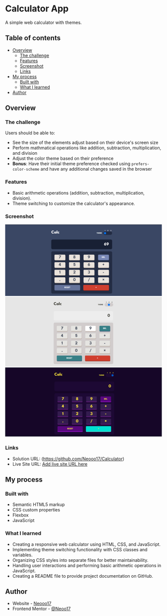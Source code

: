 # Calculator App

A simple web calculator with themes.

## Table of contents

- [Overview](#overview)
  - [The challenge](#the-challenge)
  - [Features](#features)
  - [Screenshot](#screenshot)
  - [Links](#links)
- [My process](#my-process)
  - [Built with](#built-with)
  - [What I learned](#what-i-learned)
- [Author](#author)


## Overview

### The challenge

Users should be able to:

- See the size of the elements adjust based on their device's screen size
- Perform mathmatical operations like addition, subtraction, multiplication, and division
- Adjust the color theme based on their preference
- **Bonus**: Have their initial theme preference checked using `prefers-color-scheme` and have any additional changes saved in the browser

### Features

- Basic arithmetic operations (addition, subtraction, multiplication, division).
- Theme switching to customize the calculator's appearance.

### Screenshot

![](./images/theme1.png)
![](./images/theme2.png)
![](./images/theme3.png)



### Links

- Solution URL: (https://github.com/Neooo17/Calculator)
- Live Site URL: [Add live site URL here]()

## My process

### Built with

- Semantic HTML5 markup
- CSS custom properties
- Flexbox
- JavaScript

### What I learned

- Creating a responsive web calculator using HTML, CSS, and JavaScript.
- Implementing theme switching functionality with CSS classes and variables.
- Organizing CSS styles into separate files for better maintainability.
- Handling user interactions and performing basic arithmetic operations in JavaScript.
- Creating a README file to provide project documentation on GitHub.


## Author

- Website - [Neooo17]()
- Frontend Mentor - [@Neoo17]()

